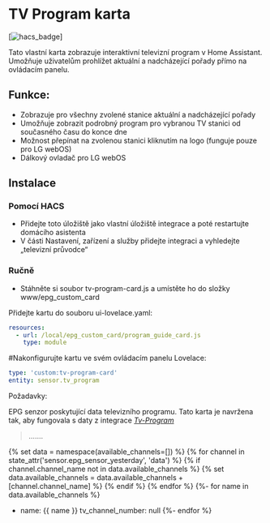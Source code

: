 # TV Program karta

[![hacs_badge](https://img.shields.io/badge/HACS-Default-orange.svg?style=for-the-badge)] 

Tato vlastní karta zobrazuje interaktivní televizní program v Home Assistant. Umožňuje uživatelům prohlížet aktuální a nadcházející pořady přímo na ovládacím panelu.

## Funkce:
- Zobrazuje pro všechny zvolené stanice aktuální a nadcházející pořady
- Umožňuje zobrazit podrobný program pro vybranou TV stanici od současného času do konce dne
- Možnost přepínat na zvolenou stanici kliknutím na logo (funguje pouze pro LG webOS)
- Dálkový ovladač pro LG webOS


## Instalace

### Pomocí HACS

- Přidejte toto úložiště jako vlastní úložiště integrace a poté restartujte domácího asistenta
- V části Nastavení, zařízení a služby přidejte integraci a vyhledejte „televizní průvodce“
 

### Ručně

- Stáhněte si soubor tv-program-card.js a umístěte ho do složky www/epg_custom_card

Přidejte kartu do souboru ui-lovelace.yaml:
```yaml
resources:
  - url: /local/epg_custom_card/program_guide_card.js
    type: module
 ```
 
#Nakonfigurujte kartu ve svém ovládacím panelu Lovelace:
```yaml
type: 'custom:tv-program-card'
entity: sensor.tv_program
```
Požadavky:

EPG senzor poskytující data televizního programu. Tato karta je navržena tak, aby fungovala s daty z integrace *[Tv-Program](https://github.com/jerod33/Tv-Program)*
 
>.......

{% set data = namespace(available_channels=[]) %}
{% for channel in state_attr('sensor.epg_sensor_yesterday', 'data') %}
  {% if channel.channel_name not in data.available_channels %}
    {% set data.available_channels = data.available_channels + [channel.channel_name] %}
  {% endif %}
{% endfor %}
{%- for name in data.available_channels %}
- name: {{ name }}
  tv_channel_number: null
{%- endfor %}